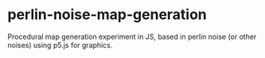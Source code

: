 # perlin-noise-map-generation
Procedural map generation experiment in JS, based in perlin noise (or other noises) using p5.js for graphics.
